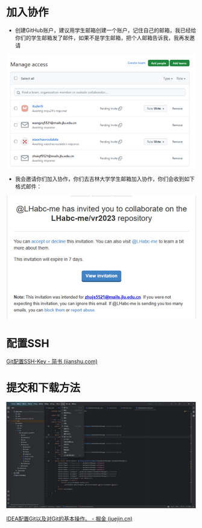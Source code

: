 # 加入协作

- 创建GitHub账户，建议用学生邮箱创建一个账户，记住自己的邮箱，我已经给你们的学生邮箱发了邮件，如果不是学生邮箱，把个人邮箱告诉我，我再发邀请

![image-20231002155126618](..\post_pic\image-20231002155126618.png)

- 我会邀请你们加入协作，你们去吉林大学学生邮箱加入协作，你们会收到如下格式邮件：

![image-20231002152836524](..\post_pic\image-20231002152836524.png)

# 配置SSH

[Git配置SSH-Key - 简书 (jianshu.com)](https://www.jianshu.com/p/dd3be8cb5b90)

# 提交和下载方法

![image-20231002163149069](..\post_pic\image-20231002163149069.png)

[IDEA配置Git以及对Git的基本操作。 - 掘金 (juejin.cn)](https://juejin.cn/post/7246311040268222524)